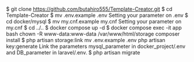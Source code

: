 $ git clone https://github.com/butahiro555/Template-Creator.git
$ cd Template-Creator
$ mv .env.example .env
Setting your parameter on .env
$ cd docker/mysql
$ mv my.cnf.example my.cnf
Setting your parameter on my.cnf
$ cd ../..
$ docker compose up -d
$ docker compose exec -it app bash
chown -R www-data:www-data /var/www/html/storage
composer install
$ php artisan storage:link
mv .env.example .env
php artisan key:generate
Link the parameters mysql_parameter in docker_project/.env and DB_parameter in laravel/.env.
$ php artisan migrate